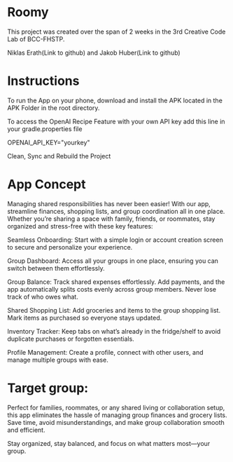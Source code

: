# Roomy

This project was created over the span of 2 weeks in the 3rd Creative Code Lab of BCC-FHSTP.

Niklas Erath(Link to github) and Jakob Huber(Link to github)

# Instructions

To run the App on your phone, download and install the APK located in the APK Folder in the root directory.

To access the OpenAI Recipe Feature with your own API key add this line in your gradle.properties file

OPENAI_API_KEY="yourkey"

Clean, Sync and Rebuild the Project

# App Concept

Managing shared responsibilities has never been easier! With our app, streamline finances, shopping lists, and group coordination all in one place. Whether you’re sharing a space with family, friends, or roommates, stay organized and stress-free with these key features:

Seamless Onboarding: Start with a simple login or account creation screen to secure and personalize your experience.

Group Dashboard: Access all your groups in one place, ensuring you can switch between them effortlessly.

Group Balance: Track shared expenses effortlessly. Add payments, and the app automatically splits costs evenly across group members. Never lose track of who owes what.

Shared Shopping List: Add groceries and items to the group shopping list. Mark items as purchased so everyone stays updated.

Inventory Tracker: Keep tabs on what’s already in the fridge/shelf to avoid duplicate purchases or forgotten essentials.

Profile Management: Create a profile, connect with other users, and manage multiple groups with ease.



# Target group:  
Perfect for families, roommates, or any shared living or collaboration setup, this app eliminates the hassle of managing group finances and grocery lists. Save time, avoid misunderstandings, and make group collaboration smooth and efficient.

Stay organized, stay balanced, and focus on what matters most—your group.

